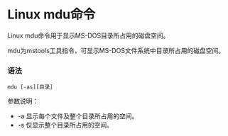 # Linux mdu命令

Linux mdu命令用于显示MS-DOS目录所占用的磁盘空间。

mdu为mstools工具指令，可显示MS-DOS文件系统中目录所占用的磁盘空间。

### 语法

    mdu [-as][目录]

参数说明：

- -a   显示每个文件及整个目录所占用的空间。
- -s   仅显示整个目录所占用的空间。